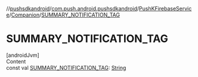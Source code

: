 //[pushsdkandroid](../../../index.md)/[com.push.android.pushsdkandroid](../../index.md)/[PushKFirebaseService](../index.md)/[Companion](index.md)/[SUMMARY_NOTIFICATION_TAG](-s-u-m-m-a-r-y_-n-o-t-i-f-i-c-a-t-i-o-n_-t-a-g.md)



# SUMMARY_NOTIFICATION_TAG  
[androidJvm]  
Content  
const val [SUMMARY_NOTIFICATION_TAG](-s-u-m-m-a-r-y_-n-o-t-i-f-i-c-a-t-i-o-n_-t-a-g.md): [String](https://kotlinlang.org/api/latest/jvm/stdlib/kotlin/-string/index.html)  



